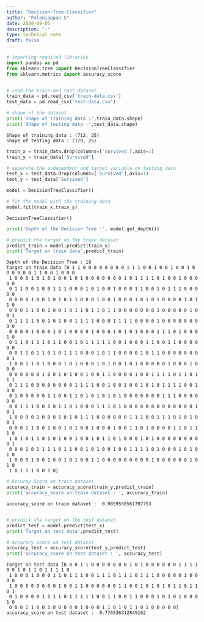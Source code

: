 ```yaml
---
title: "Decision-Tree-Classifier"
author: "Palaniappan S"
date: 2020-09-05
description: "-"
type: technical_note
draft: false
---
```


```python
# importing required libraries
import pandas as pd
from sklearn.tree import DecisionTreeClassifier
from sklearn.metrics import accuracy_score
```


```python

# read the train and test dataset
train_data = pd.read_csv('train-data.csv')
test_data = pd.read_csv('test-data.csv')

# shape of the dataset
print('Shape of training data :',train_data.shape)
print('Shape of testing data :',test_data.shape)

```

    Shape of training data : (712, 25)
    Shape of testing data : (179, 25)



```python
train_x = train_data.drop(columns=['Survived'],axis=1)
train_y = train_data['Survived']

# seperate the independent and target variable on testing data
test_x = test_data.drop(columns=['Survived'],axis=1)
test_y = test_data['Survived']

```


```python
model = DecisionTreeClassifier()

# fit the model with the training data
model.fit(train_x,train_y)
```




    DecisionTreeClassifier()




```python
print('Depth of the Decision Tree :', model.get_depth())

# predict the target on the train dataset
predict_train = model.predict(train_x)
print('Target on train data',predict_train) 
```

    Depth of the Decision Tree : 19
    Target on train data [0 1 1 0 0 0 0 0 0 0 0 1 1 1 0 0 1 0 0 1 0 0 1 0 0 0 0 0 0 1 1 0 0 1 0 0 0
     1 0 0 0 1 0 1 0 1 0 0 1 0 1 0 0 0 0 0 0 0 1 0 1 1 1 1 0 1 0 0 1 0 0 0 0 0
     0 1 1 0 0 1 0 0 1 1 1 0 0 0 1 0 1 0 0 1 0 0 0 1 1 0 0 1 0 1 1 1 0 0 0 0 0
     0 0 0 0 1 0 0 1 0 1 0 1 1 0 0 0 1 0 0 1 0 0 0 1 0 1 0 1 0 0 0 0 1 0 1 1 0
     0 0 0 1 1 0 0 1 0 0 1 0 1 1 0 1 1 0 1 1 0 0 0 0 0 0 0 1 0 0 0 0 0 1 0 0 1
     0 1 1 1 1 0 0 1 0 1 0 0 1 1 1 1 0 0 0 1 1 1 1 0 0 0 0 1 0 0 0 0 0 0 0 0 0
     0 0 0 0 1 0 0 0 1 0 1 0 0 0 0 1 0 0 0 1 0 1 0 1 0 0 0 1 1 1 0 1 0 0 0 1 0
     0 1 1 0 1 1 1 0 1 1 0 0 1 0 1 1 1 1 1 0 0 1 0 0 0 1 1 0 0 1 1 0 0 0 0 0 0
     0 0 1 1 0 1 1 0 1 0 1 1 1 0 0 0 1 0 1 1 0 0 0 0 1 0 1 1 0 0 0 0 0 0 0 0 1
     1 0 0 1 1 0 1 0 0 0 1 0 1 0 0 0 1 0 1 0 0 1 0 1 0 0 0 0 0 1 0 0 0 1 0 0 0
     0 0 0 0 0 0 1 0 0 1 0 1 0 0 1 0 0 1 1 0 0 0 0 1 0 0 1 1 1 1 0 1 1 0 1 1 1
     0 1 1 1 0 0 0 0 0 0 0 0 1 1 1 1 0 0 1 0 0 1 0 0 1 0 1 0 1 1 1 1 0 0 1 0 0
     0 1 0 0 0 0 0 1 1 0 0 1 1 0 1 0 1 0 1 0 1 0 0 0 0 0 0 0 1 1 1 0 0 0 0 0 0
     0 0 1 1 1 0 0 1 0 1 1 0 1 0 0 0 1 1 1 0 1 0 0 0 0 0 0 0 0 0 0 0 0 0 1 0 1
     1 0 0 0 0 1 0 0 0 1 0 1 0 1 1 1 0 0 0 0 0 0 1 1 1 0 0 1 1 1 0 1 0 1 0 0 1
     0 0 0 1 1 0 0 1 0 0 1 0 1 0 0 1 0 0 0 1 0 0 1 1 0 1 0 0 0 0 1 1 0 1 1 1 0
     1 0 1 0 1 1 0 1 0 1 0 0 1 0 0 1 0 1 1 0 1 0 0 0 1 0 1 0 0 0 0 0 0 0 0 0 1
     0 0 0 1 0 1 1 1 1 0 1 1 0 0 1 0 1 0 0 1 0 0 1 1 1 1 0 1 0 0 0 1 0 1 0 1 0
     1 0 0 0 1 0 0 1 0 0 1 0 1 0 0 1 1 0 0 0 0 0 0 0 0 0 1 0 0 0 0 0 0 1 0 1 0
     1 0 1 1 1 0 0 1 0]



```python
# Accuray Score on train dataset
accuracy_train = accuracy_score(train_y,predict_train)
print('accuracy_score on train dataset : ', accuracy_train)
```

    accuracy_score on train dataset :  0.9859550561797753



```python

# predict the target on the test dataset
predict_test = model.predict(test_x)
print('Target on test data',predict_test) 

# Accuracy Score on test dataset
accuracy_test = accuracy_score(test_y,predict_test)
print('accuracy_score on test dataset : ', accuracy_test)
```

    Target on test data [0 0 0 1 1 0 0 0 0 0 0 0 1 0 1 0 0 0 0 0 0 1 1 1 1 0 0 1 0 1 1 0 1 1 1 1 0
     1 0 0 0 1 0 0 0 1 1 0 1 1 1 0 0 1 1 1 0 1 1 1 0 1 1 1 0 0 0 0 0 1 0 0 0 0
     1 0 0 0 0 0 0 0 0 1 0 0 1 1 0 0 0 0 0 0 1 1 0 0 1 0 1 0 1 0 1 1 0 1 1 0 1
     0 1 0 0 0 0 1 1 1 1 0 1 1 1 1 1 0 0 1 1 0 0 1 1 0 0 0 1 0 1 0 1 0 0 0 1 0
     0 0 0 1 1 0 0 1 0 0 0 0 0 1 0 0 0 1 1 0 1 0 1 1 0 1 0 0 0 0 0]
    accuracy_score on test dataset :  0.776536312849162

